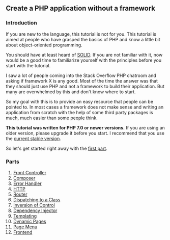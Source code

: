 ## Create a PHP application without a framework

### Introduction

If you are new to the language, this tutorial is not for you. This tutorial is aimed at people who have grasped the basics of PHP and know a little bit about object-oriented programming.

You should have at least heard of [SOLID](http://en.wikipedia.org/wiki/SOLID_%28object-oriented_design%29). If you are not familiar with it, now would be a good time to familiarize yourself with the principles before you start with the tutorial.

I saw a lot of people coming into the Stack Overflow PHP chatroom and asking if framework X is any good. Most of the time the answer was that they should just use PHP and not a framework to build their application. But many are overwhelmed by this and don't know where to start.

So my goal with this is to provide an easy resource that people can be pointed to. In most cases a framework does not make sense and writing an application from scratch with the help of some third party packages is much, much easier than some people think.

**This tutorial was written for PHP 7.0 or newer versions.** If you are using an older version, please upgrade it before you start. I recommend that you use the [current stable version](http://php.net/downloads.php).

So let's get started right away with the [first part](pages/01-front-controller.md).

### Parts

1. [Front Controller](pages/01-front-controller.md)
2. [Composer](pages/02-composer.md)
3. [Error Handler](pages/03-error-handler.md)
4. [HTTP](pages/04-http.md)
5. [Router](pages/05-router.md)
6. [Dispatching to a Class](pages/06-dispatching-to-a-class.md)
7. [Inversion of Control](pages/07-inversion-of-control.md)
8. [Dependency Injector](pages/08-dependency-injector.md)
9. [Templating](pages/09-templating.md)
10. [Dynamic Pages](pages/10-dynamic-pages.md)
11. [Page Menu](pages/11-page-menu.md)
12. [Frontend](pages/12-frontend.md)
